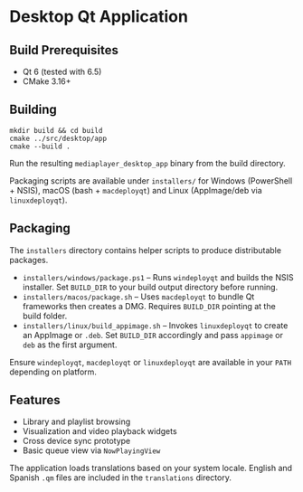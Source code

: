 # Desktop Qt Application

## Build Prerequisites
- Qt 6 (tested with 6.5)
- CMake 3.16+

## Building
```
mkdir build && cd build
cmake ../src/desktop/app
cmake --build .
```

Run the resulting `mediaplayer_desktop_app` binary from the build directory.

Packaging scripts are available under `installers/` for Windows (PowerShell + NSIS), macOS (bash + `macdeployqt`) and Linux (AppImage/deb via `linuxdeployqt`).

## Packaging
The `installers` directory contains helper scripts to produce distributable packages.

- `installers/windows/package.ps1` – Runs `windeployqt` and builds the NSIS installer. Set `BUILD_DIR` to your build output directory before running.
- `installers/macos/package.sh` – Uses `macdeployqt` to bundle Qt frameworks then creates a DMG. Requires `BUILD_DIR` pointing at the build folder.
- `installers/linux/build_appimage.sh` – Invokes `linuxdeployqt` to create an AppImage or `.deb`. Set `BUILD_DIR` accordingly and pass `appimage` or `deb` as the first argument.

Ensure `windeployqt`, `macdeployqt` or `linuxdeployqt` are available in your `PATH` depending on platform.

## Features
- Library and playlist browsing
- Visualization and video playback widgets
- Cross device sync prototype
- Basic queue view via `NowPlayingView`

The application loads translations based on your system locale. English and Spanish `.qm` files are included in the `translations` directory.
